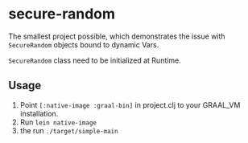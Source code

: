 # secure-random

The smallest project possible, which demonstrates the issue with
`SecureRandom` objects bound to dynamic Vars.

`SecureRandom` class need to be initialized at Runtime.

## Usage

1. Point `[:native-image :graal-bin]` in project.clj to your GRAAL_VM installation.
2. Run `lein native-image`
3. the run `./target/simple-main`

